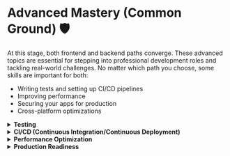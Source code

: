 # Advanced Mastery (Common Ground) 🛡️

At this stage, both frontend and backend paths converge. These advanced topics are essential for stepping into professional development roles and tackling real-world challenges.  No matter which path you choose, some skills are important for both:

* Writing tests and setting up CI/CD pipelines
* Improving performance
* Securing your apps for production
* Cross-platform optimizations

<details>

<summary><strong>Testing</strong></summary>

I can’t stress enough how testing saved me countless hours of debugging and regression. Early on, I skipped testing because I thought it was just “extra work.” But when I started seeing bugs reappear, I realized testing wasn’t optional—it was essential.

* Quality assurance: Ensuring the app works as expected.
* Regression prevention: Catching issues before they make it to production.
* Continuous integration readiness: Automating testing as part of the development cycle.

</details>

<details>

<summary><strong>CI/CD (Continuous Integration/Continuous Deployment)</strong></summary>

Setting up CI/CD pipelines was a game-changer for me. I remember my first big project where deployment took hours of manual tweaking. Once I set up automation, deployment became effortless.

* Automated deployment: Push code confidently with minimal manual effort.
* Version management: Handle multiple releases smoothly.
* Release strategies: From alpha to stable, ensure every version has its purpose.

</details>

<details>

<summary><strong>Performance Optimization</strong></summary>

I once deployed an app that was blazing fast locally but slowed down under real-world load. That’s when I dove into performance optimization, and the results were remarkable.

* Resource management: Efficiently use CPU, memory, and storage.
* Scaling strategies: Adapt to increased user demands.
* Monitoring and profiling: Pinpoint bottlenecks before they cause issues.

</details>

<details>

<summary><strong>Production Readiness</strong></summary>

Taking an app live is exhilarating, but it also comes with challenges. Preparing for production taught me to anticipate the unexpected.

* Security hardening: Guard against vulnerabilities.
* Error handling: Ensure the app fails gracefully.
* Logging and monitoring: Stay informed about your app’s health.

</details>
